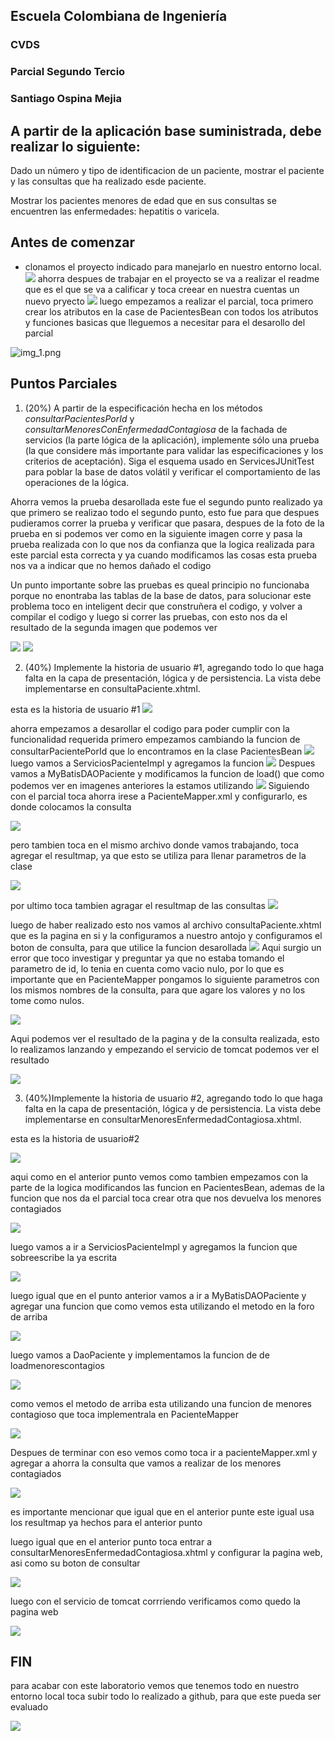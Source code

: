 ## Escuela Colombiana de Ingeniería

### CVDS
### Parcial Segundo Tercio
### Santiago Ospina Mejia


## A partir de la aplicación base suministrada, debe realizar lo siguiente:

Dado un número y tipo de identificacion de un paciente, mostrar el paciente y las consultas que ha realizado esde paciente.

Mostrar los pacientes menores de edad que en sus consultas se encuentren las enfermedades: hepatitis o varicela.

## Antes de comenzar
* clonamos el proyecto indicado para manejarlo en nuestro entorno local.
![](img/img6.png)
ahorra despues de trabajar en el proyecto se va a realizar el readme que es el que se 
va a calificar y toca creear en nuestra cuentas un nuevo pryecto
![](img/img7.png)
luego empezamos a realizar el parcial, toca primero crear los atributos en la case de
PacientesBean con todos los atributos y funciones basicas que lleguemos a necesitar para el desarollo del 
parcial

![img_1.png](img/img_11.png)



## Puntos Parciales
1. (20%) A partir de la especificación hecha en los métodos
    *consultarPacientesPorId* y *consultarMenoresConEnfermedadContagiosa* de la fachada de
    servicios (la parte lógica de la aplicación), implemente sólo una prueba (la que considere más importante para validar las especificaciones y los criterios de aceptación). Siga el esquema usado en ServicesJUnitTest para poblar la base de datos volátil y verificar el comportamiento de las operaciones de la lógica.

Ahorra vemos la prueba desarollada este fue el segundo punto realizado ya que primero se realizao
todo el segundo punto, esto fue para que despues pudieramos correr la prueba y verificar que
pasara, despues de la foto de la prueba en si podemos ver como en la siguiente imagen corre y pasa
la prueba realizada con lo que nos da confianza que la logica realizada para este parcial esta correcta
y ya cuando modificamos las cosas esta prueba nos va a indicar que no hemos dañado el codigo

Un punto importante sobre las pruebas es queal principio no funcionaba porque no enontraba 
las tablas de la base de datos, para solucionar este problema toco en inteligent decir que construñera el 
codigo, y volver a compilar el codigo y luego si correr las pruebas, con esto nos da el resultado
de la segunda imagen que podemos ver

   ![](./img/img1.png)
   ![](./img/img2.png)



2. (40%) Implemente la historia de usuario #1, agregando todo lo que haga falta en la capa de presentación, lógica y de persistencia. La vista debe implementarse en consultaPaciente.xhtml.

esta es la historia de usuario #1 
![](img/img4.png)    

ahorra empezamos a desarollar el codigo para poder cumplir con la funcionalidad requerida
primero empezamos cambiando la funcion de consultarPacientePorId que lo encontramos en la clase
PacientesBean
![](img/img_8.png)
luego vamos a ServiciosPacienteImpl y agregamos la funcion
![](img/img_1.png)
Despues vamos a MyBatisDAOPaciente y modificamos la funcion de load() que como podemos 
ver en imagenes anteriores la estamos utilizando
![](img/img_3.png)
Siguiendo con el parcial toca ahorra irese a PacienteMapper.xml y configurarlo, es donde
colocamos la consulta

![](img/img_2.png)

pero tambien toca en el mismo archivo donde vamos trabajando, toca agregar el resultmap,
ya que esto se utiliza para llenar parametros de la clase

![](img/img_4.png)

por ultimo toca tambien agragar el resultmap de las consultas
![](img/img_5.png)

luego de haber realizado esto nos vamos al archivo consultaPaciente.xhtml que es 
la pagina en si y la configuramos a nuestro antojo y configuramos el boton de 
consulta, para que utilice la funcion desarollada
![](img/img_6.png)
Aqui surgio un error que toco investigar y preguntar ya que no estaba tomando el 
parametro de id, lo tenia en cuenta como vacio nulo, por lo que es importante que en PacienteMapper
pongamos lo siguiente parametros con los mismos nombres de la consulta, para que 
agare los valores y no los tome como nulos.

![](img/img_7.png)

Aqui podemos ver el resultado de la pagina y de la consulta realizada, esto lo realizamos
lanzando y empezando el servicio de tomcat podemos ver el resultado

![](./img/img.png)


3. (40%)Implemente la historia de usuario #2, agregando todo lo que haga falta en la capa de presentación, lógica y de persistencia. La vista debe implementarse en consultarMenoresEnfermedadContagiosa.xhtml.

esta es la historia de usuario#2

![](img/img5.png)

aqui como en el anterior punto vemos como tambien empezamos con la parte de la logica
modificandos las funcion en PacientesBean, ademas de la funcion que nos da el parcial
toca crear otra que nos devuelva los menores contagiados

![](img/img-10.png)

luego vamos a ir a ServiciosPacienteImpl y agregamos la funcion que sobreescribe la ya
escrita

![](img/img_12.png)

luego igual que en el punto anterior vamos a ir a MyBatisDAOPaciente y agregar una funcion 
que como vemos esta utilizando el metodo en la foro de arriba

![](img/img_13.png)

luego vamos a DaoPaciente y implementamos la funcion de de loadmenorescontagios

![](img/img_15.png)

como vemos el metodo de arriba esta utilizando una funcion de menores contagioso
que toca implementrala en PacienteMapper

![](img/img_14.png)

Despues de terminar con eso vemos como toca ir a pacienteMapper.xml y agregar a ahorra 
la consulta que vamos a realizar de los menores contagiados

![](img/img_16.png)

es importante mencionar que igual que en el anterior punte este igual usa los resultmap
ya hechos para el anterior punto

luego igual que en el anterior punto toca entrar a consultarMenoresEnfermedadContagiosa.xhtml
y configurar la pagina web, asi como su boton de consultar

![](img/img_17.png)

luego con el servicio de tomcat corrriendo verificamos como quedo la pagina web 

![](./img/img3.png)

## FIN

para acabar con este laboratorio vemos que tenemos todo en nuestro entorno local
toca subir todo lo realizado a github, para que este pueda ser evaluado

![](img/img15.png)



